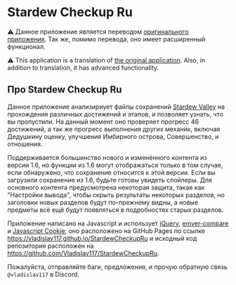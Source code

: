 # Stardew Checkup Ru

⚠️ Данное приложение является переводом [оригинального приложения](https://github.com/MouseyPounds/stardew-checkup). Так же, помимо перевода, оно имеет расширенный функционал.

⚠️ This application is a translation of [the original application](https://github.com/MouseyPounds/stardew-checkup). Also, in addition to translation, it has advanced functionality.

## Про Stardew Checkup Ru

Данное приложение анализириует файлы сохранений [Stardew Valley](http://stardewvalley.net/) на прохождения различных достижений и этапов, и позволяет узнать, что вы пропустили. На данный момент оно проверяет прогресс 46 достижений, а так же прогресс выполнения других механик, включая Дедушкину оценку, улучшения Имбирного острова, Совершенство, и отношения.

Поддерживается большинство нового и изменённого контента из версии 1.6, но функции из 1.6 могут отображаться только в том случае, если обнаружено, что сохранение относится к этой версии. Если вы загрузили сохранение из 1.6, будьте готовы увидеть спойлеры. Для основного контента предусмотрена некоторая защита, такая как "Настройки вывода", чтобы скрыть результаты некоторых разделов, но заголовки новых разделов будут по-прежнему видны, а новые предметы всё ещё будут появляться в подробностях старых разделов.

Приложение написано на Javascript и использует [jQuery](https://jquery.com/), [emver-compare](https://github.com/substack/semver-compare) и [Javascript Cookie](https://github.com/js-cookie/js-cookie); оно расположено на GitHub Pages по ссылке https://vladislav117.github.io/StardewCheckupRu и исходный код репозитория расположен на https://github.com/Vladislav117/StardewCheckupRu.

Пожалуйста, отправляйте баги, предложения, и прочую обратную связь `@vladislav117` в Discord.
